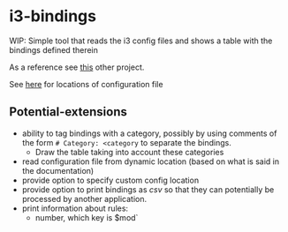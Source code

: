# i3-bindings
WIP: Simple tool that reads the i3 config files and shows a table with the bindings defined therein

As a reference see [this](https://github.com/AndrewOlsen/i3-used-keybinds) other project. 

See [here](https://i3wm.org/docs/userguide.html#configuring) for locations of configuration file

## Potential-extensions

- ability to tag bindings with a category, possibly by using comments of the form 
  `# Category: <category` to separate the bindings.
    - Draw the table taking into account these categories
- read configuration file from dynamic location (based on what is said in the documentation)
- provide option to specify custom config location
- provide option to print bindings as _csv_ so that they can potentially be processed by another
  application.
- print information about rules:
    - number, which key is $mod`
